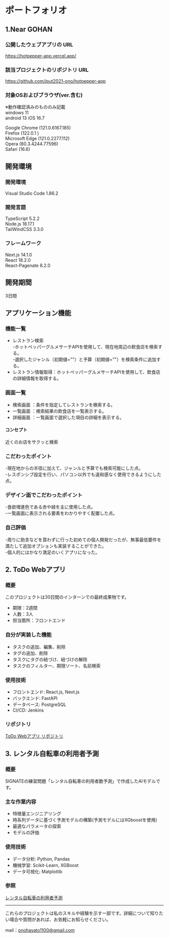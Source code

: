 # ポートフォリオ

## 1.Near GOHAN

### 公開したウェブアプリの URL
https://hotpepper-app.vercel.app/

### 該当プロジェクトのリポジトリ URL
https://github.com/iput2021-ono/hotpepper-app

### 対象OSおよびブラウザ(ver.含む)
※動作確認済みのもののみ記載  
windows 11  
android 13
iOS 16.7

Google Chrome (121.0.6167.185)  
Firefox (122.0.1 )  
Microsoft Edge (121.0.2277.112)  
Opera (80.3.4244.77596)  
Safari (16.6)
 
## 開発環境
### 開発環境
Visual Studio Code 1.86.2

### 開発言語
TypeScript 5.2.2  
Node.js 18.17.1  
TailWindCSS 3.3.0  

### フレームワーク
Next.js 14.1.0  
React 18.2.0  
React-Pagenate 8.2.0

## 開発期間
3日間

## アプリケーション機能

### 機能一覧
- レストラン検索  
  -ホットペッパーグルメサーチAPIを使用して、現在地周辺の飲食店を検索する。  
  -選択したジャンル（初期値=""）と予算（初期値=""）を検索条件に追加する。
- レストラン情報取得：ホットペッパーグルメサーチAPIを使用して、飲食店の詳細情報を取得する。

### 画面一覧
- 検索画面 ：条件を指定してレストランを検索する。
- 一覧画面 ：検索結果の飲食店を一覧表示する。
- 詳細画面 ：一覧画面で選択した項目の詳細を表示する。

#### コンセプト
近くのお店をサクッと検索

### こだわったポイント
-現在地からの半径に加えて、ジャンルと予算でも検索可能にした点。  
-レスポンシブ設定を行い、パソコン以外でも違和感なく使用できるようにした点。

### デザイン面でこだわったポイント
-食欲増進色である赤や緑を主に使用した点。  
-一覧画面に表示される要素をわかりやすく配置した点。

### 自己評価
-周りに助言などを貰わずに行った初めての個人開発だったが、無事最低要件を満たして追加オプションも実装することができた。  
-個人的にはかなり満足のいくアプリになった。


## 2. ToDo Webアプリ

### 概要
このプロジェクトは30日間のインターンでの最終成果物です。
- 期限：2週間
- 人数：3人
- 担当箇所：フロントエンド

### 自分が実装した機能
- タスクの追加、編集、削除
- タグの追加、削除
- タスクにタグの紐づけ、紐づけの解除
- タスクのフィルター、期限ソート、名前検索

### 使用技術
- フロントエンド: React.js, Next.js
- バックエンド: FastAPI
- データベース: PostgreSQL
- CI/CD: Jenkins

### リポジトリ
[ToDo Webアプリ リポジトリ](https://github.com/webfrontier-intern-20231002-20231031/todo-team-b)

## 3. レンタル自転車の利用者予測

### 概要
SIGNATEの練習問題「レンタル自転車の利用者数予測」で作成したAIモデルです。

### 主な作業内容
- 特徴量エンジニアリング
- 時系列データに基づく予測モデルの構築(予測モデルにはXGboostを使用)
- 最適なパラメータの探索
- モデルの評価

### 使用技術
- データ分析: Python, Pandas
- 機械学習: Scikit-Learn, XGBoost
- データ可視化: Matplotlib

### 参照
[レンタル自転車の利用者予測](https://signate.jp/competitions/114)

---

これらのプロジェクトは私のスキルや経験を示す一部です。詳細について知りたい場合や質問があれば、お気軽にお知らせください。

mail：onohayato1100@gmail.com

